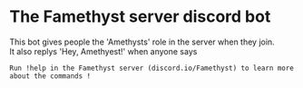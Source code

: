 # The Famethyst server discord bot
This bot gives people the 'Amethysts' role in the server when they join.  
It also replys 'Hey, Amethyest!' when anyone says  
```
Run !help in the Famethyst server (discord.io/Famethyst) to learn more about the commands !
```
